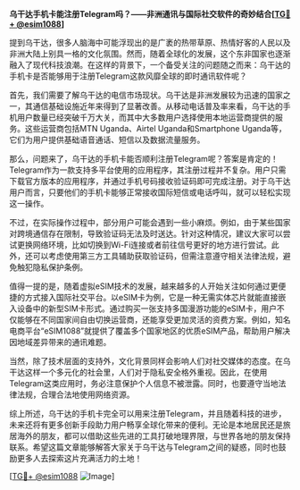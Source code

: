 **乌干达手机卡能注册Telegram吗？——非洲通讯与国际社交软件的奇妙结合[[TG💪+ @esim1088](https://t.me/s/esim1088)]**

提到乌干达，很多人脑海中可能浮现出的是广袤的热带草原、热情好客的人民以及非洲大陆上别具一格的文化氛围。然而，随着全球化的发展，这个东非国家也逐渐融入了现代科技浪潮。在这样的背景下，一个备受关注的问题随之而来：乌干达的手机卡是否能够用于注册Telegram这款风靡全球的即时通讯软件呢？

首先，我们需要了解乌干达的电信市场现状。乌干达是非洲发展较为迅速的国家之一，其通信基础设施近年来得到了显著改善。从移动电话普及率来看，乌干达的手机用户数量已经突破千万大关，而其中大多数用户选择使用本地运营商提供的服务。这些运营商包括MTN Uganda、Airtel Uganda和Smartphone Uganda等，它们为用户提供基础语音通话、短信以及数据流量服务。

那么，问题来了，乌干达的手机卡能否顺利注册Telegram呢？答案是肯定的！Telegram作为一款支持多平台使用的应用程序，其注册过程并不复杂。用户只需下载官方版本的应用程序，并通过手机号码接收验证码即可完成注册。对于乌干达用户而言，只要他们的手机卡能够正常接收国际短信或电话呼叫，就可以轻松实现这一操作。

不过，在实际操作过程中，部分用户可能会遇到一些小麻烦。例如，由于某些国家对跨境通信存在限制，导致验证码无法及时送达。针对这种情况，建议大家可以尝试更换网络环境，比如切换到Wi-Fi连接或者前往信号更好的地方进行尝试。此外，还可以考虑使用第三方工具辅助获取验证码，但需注意遵守相关法律法规，避免触犯隐私保护条例。

值得一提的是，随着虚拟eSIM技术的发展，越来越多的人开始关注如何通过更便捷的方式接入国际社交平台。以eSIM卡为例，它是一种无需实体芯片就能直接嵌入设备中的新型SIM卡形式。通过购买一张支持多国漫游功能的eSIM卡，用户不仅能够在不同国家间自由切换运营商，还能享受更加灵活的资费方案。例如，知名电商平台“eSIM1088”就提供了覆盖多个国家地区的优质eSIM产品，帮助用户解决因地域差异带来的通讯难题。

当然，除了技术层面的支持外，文化背景同样会影响人们对社交媒体的态度。在乌干达这样一个多元化的社会里，人们对于隐私安全格外重视。因此，在使用Telegram这类应用时，务必注意保护个人信息不被泄露。同时，也要遵守当地法律法规，合理合法地使用网络资源。

综上所述，乌干达的手机卡完全可以用来注册Telegram，并且随着科技的进步，未来还将有更多创新手段助力用户畅享全球化带来的便利。无论是本地居民还是旅居海外的朋友，都可以借助这些先进的工具打破地理界限，与世界各地的朋友保持联系。希望这篇文章能够解答大家关于乌干达与Telegram之间的疑惑，同时也鼓励更多人去探索这片充满活力的土地！

[[TG💪+ @esim1088](https://t.me/s/esim1088) ![Image](https://i.postimg.cc/4NQfJmqS/Snipaste-2025-05-13-00-14-12.png)]